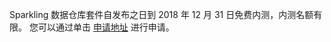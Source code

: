 Sparkling 数据仓库套件自发布之日到 2018 年 12 月 31 日免费内测，内测名额有限。
您可以通过单击 [申请地址](https://cloud.tencent.com/apply/p/j6anrrynyq) 进行申请。
